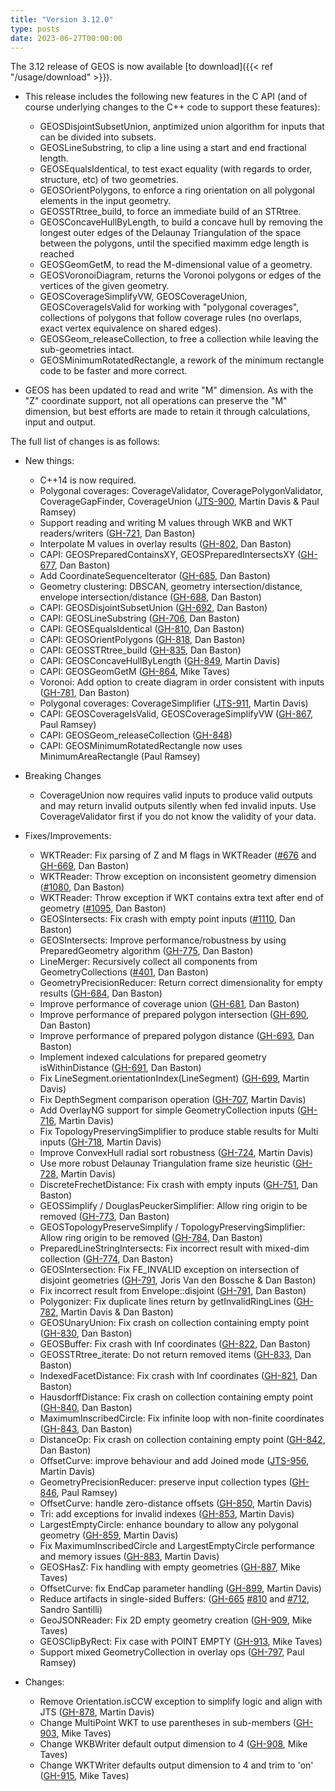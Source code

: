 ```yaml
---
title: "Version 3.12.0"
type: posts
date: 2023-06-27T00:00:00
---
```


The 3.12 release of GEOS is now available [to download]({{< ref "/usage/download" >}}).

* This release includes the following new features in the C API (and of course underlying changes to the C++ code to support these features):

  - GEOSDisjointSubsetUnion, anptimized union algorithm for inputs that can be divided into subsets.
  - GEOSLineSubstring, to clip a line using a start and end fractional length.
  - GEOSEqualsIdentical, to test exact equality (with regards to order, structure, etc) of two geometries.
  - GEOSOrientPolygons, to enforce a ring orientation on all polygonal elements in the input geometry.
  - GEOSSTRtree_build, to force an immediate build of an STRtree.
  - GEOSConcaveHullByLength, to build a concave hull by removing the longest outer edges of the Delaunay Triangulation of the space between the polygons, until the specified maximm edge length is reached
  - GEOSGeomGetM, to read the M-dimensional value of a geometry.
  - GEOSVoronoiDiagram, returns the Voronoi polygons or edges of the vertices of the given geometry.
  - GEOSCoverageSimplifyVW, GEOSCoverageUnion, GEOSCoverageIsValid for working with "polygonal coverages", collections of polygons that follow coverage rules (no overlaps, exact vertex equivalence on shared edges).
  - GEOSGeom_releaseCollection, to free a collection while leaving the sub-geometries intact.
  - GEOSMinimumRotatedRectangle, a rework of the minimum rectangle code to be faster and more correct.

* GEOS has been updated to read and write "M" dimension. As with the "Z" coordinate support, not all operations can preserve the "M" dimension, but best efforts are made to retain it through calculations, input and output.

<!--more-->

The full list of changes is as follows:

- New things:
  - C++14 is now required.
  - Polygonal coverages: CoverageValidator, CoveragePolygonValidator,
    CoverageGapFinder, CoverageUnion ([JTS-900](https://github.com/locationtech/jts/issues/900), Martin Davis & Paul Ramsey)
  - Support reading and writing M values through WKB and WKT readers/writers
    ([GH-721](https://github.com/libgeos/geos/issues/721), Dan Baston)
  - Interpolate M values in overlay results ([GH-802](https://github.com/libgeos/geos/issues/802), Dan Baston)
  - CAPI: GEOSPreparedContainsXY, GEOSPreparedIntersectsXY ([GH-677](https://github.com/libgeos/geos/issues/677), Dan Baston)
  - Add CoordinateSequenceIterator ([GH-685](https://github.com/libgeos/geos/issues/685), Dan Baston)
  - Geometry clustering: DBSCAN, geometry intersection/distance, envelope
    intersection/distance ([GH-688](https://github.com/libgeos/geos/issues/688), Dan Baston)
  - CAPI: GEOSDisjointSubsetUnion ([GH-692](https://github.com/libgeos/geos/issues/692), Dan Baston)
  - CAPI: GEOSLineSubstring ([GH-706](https://github.com/libgeos/geos/issues/706), Dan Baston)
  - CAPI: GEOSEqualsIdentical ([GH-810](https://github.com/libgeos/geos/issues/810), Dan Baston)
  - CAPI: GEOSOrientPolygons ([GH-818](https://github.com/libgeos/geos/issues/818), Dan Baston)
  - CAPI: GEOSSTRtree_build ([GH-835](https://github.com/libgeos/geos/issues/835), Dan Baston)
  - CAPI: GEOSConcaveHullByLength ([GH-849](https://github.com/libgeos/geos/issues/849), Martin Davis)
  - CAPI: GEOSGeomGetM ([GH-864](https://github.com/libgeos/geos/issues/864), Mike Taves)
  - Voronoi: Add option to create diagram in order consistent with inputs ([GH-781](https://github.com/libgeos/geos/issues/781), Dan Baston)
  - Polygonal coverages: CoverageSimplifier ([JTS-911](https://github.com/locationtech/jts/issues/911), Martin Davis)
  - CAPI: GEOSCoverageIsValid, GEOSCoverageSimplifyVW ([GH-867](https://github.com/libgeos/geos/issues/867), Paul Ramsey)
  - CAPI: GEOSGeom_releaseCollection ([GH-848](https://github.com/libgeos/geos/issues/848))
  - CAPI: GEOSMinimumRotatedRectangle now uses MinimumAreaRectangle (Paul Ramsey)

- Breaking Changes
  - CoverageUnion now requires valid inputs to produce valid outputs
    and may return invalid outputs silently when fed invalid inputs.
    Use CoverageValidator first if you do not know the validity of your data.

- Fixes/Improvements:
  - WKTReader: Fix parsing of Z and M flags in WKTReader ([#676](https://trac.osgeo.org/geos/ticket/676) and [GH-669](https://github.com/libgeos/geos/issues/669), Dan Baston)
  - WKTReader: Throw exception on inconsistent geometry dimension ([#1080](https://trac.osgeo.org/geos/ticket/1080), Dan Baston)
  - WKTReader: Throw exception if WKT contains extra text after end of geometry ([#1095](https://trac.osgeo.org/geos/ticket/1095), Dan Baston)
  - GEOSIntersects: Fix crash with empty point inputs ([#1110](https://trac.osgeo.org/geos/ticket/1110), Dan Baston)
  - GEOSIntersects: Improve performance/robustness by using PreparedGeometry algorithm ([GH-775](https://github.com/libgeos/geos/issues/775), Dan Baston)
  - LineMerger: Recursively collect all components from GeometryCollections ([#401](https://trac.osgeo.org/geos/ticket/401), Dan Baston)
  - GeometryPrecisionReducer: Return correct dimensionality for empty results ([GH-684](https://github.com/libgeos/geos/issues/684), Dan Baston)
  - Improve performance of coverage union ([GH-681](https://github.com/libgeos/geos/issues/681), Dan Baston)
  - Improve performance of prepared polygon intersection ([GH-690](https://github.com/libgeos/geos/issues/690), Dan Baston)
  - Improve performance of prepared polygon distance ([GH-693](https://github.com/libgeos/geos/issues/693), Dan Baston)
  - Implement indexed calculations for prepared geometry isWithinDistance ([GH-691](https://github.com/libgeos/geos/issues/691), Dan Baston)
  - Fix LineSegment.orientationIndex(LineSegment) ([GH-699](https://github.com/libgeos/geos/issues/699), Martin Davis)
  - Fix DepthSegment comparison operation ([GH-707](https://github.com/libgeos/geos/issues/707), Martin Davis)
  - Add OverlayNG support for simple GeometryCollection inputs ([GH-716](https://github.com/libgeos/geos/issues/716), Martin Davis)
  - Fix TopologyPreservingSimplifier to produce stable results for Multi inputs ([GH-718](https://github.com/libgeos/geos/issues/718), Martin Davis)
  - Improve ConvexHull radial sort robustness ([GH-724](https://github.com/libgeos/geos/issues/724), Martin Davis)
  - Use more robust Delaunay Triangulation frame size heuristic ([GH-728](https://github.com/libgeos/geos/issues/728), Martin Davis)
  - DiscreteFrechetDistance: Fix crash with empty inputs ([GH-751](https://github.com/libgeos/geos/issues/751), Dan Baston)
  - GEOSSimplify / DouglasPeuckerSimplifier: Allow ring origin to be removed ([GH-773](https://github.com/libgeos/geos/issues/773), Dan Baston)
  - GEOSTopologyPreserveSimplify / TopologyPreservingSimplifier: Allow ring origin to be removed ([GH-784](https://github.com/libgeos/geos/issues/784), Dan Baston)
  - PreparedLineStringIntersects: Fix incorrect result with mixed-dim collection ([GH-774](https://github.com/libgeos/geos/issues/774), Dan Baston)
  - GEOSIntersection: Fix FE_INVALID exception on intersection of disjoint geometries
    ([GH-791](https://github.com/libgeos/geos/issues/791), Joris Van den Bossche & Dan Baston)
  - Fix incorrect result from Envelope::disjoint ([GH-791](https://github.com/libgeos/geos/issues/791), Dan Baston)
  - Polygonizer: Fix duplicate lines return by getInvalidRingLines ([GH-782](https://github.com/libgeos/geos/issues/782), Martin Davis & Dan Baston)
  - GEOSUnaryUnion: Fix crash on collection containing empty point ([GH-830](https://github.com/libgeos/geos/issues/830), Dan Baston)
  - GEOSBuffer: Fix crash with Inf coordinates ([GH-822](https://github.com/libgeos/geos/issues/822), Dan Baston)
  - GEOSSTRtree_iterate: Do not return removed items ([GH-833](https://github.com/libgeos/geos/issues/833), Dan Baston)
  - IndexedFacetDistance: Fix crash with Inf coordinates ([GH-821](https://github.com/libgeos/geos/issues/821), Dan Baston)
  - HausdorffDistance: Fix crash on collection containing empty point ([GH-840](https://github.com/libgeos/geos/issues/840), Dan Baston)
  - MaximumInscribedCircle: Fix infinite loop with non-finite coordinates ([GH-843](https://github.com/libgeos/geos/issues/843), Dan Baston)
  - DistanceOp: Fix crash on collection containing empty point ([GH-842](https://github.com/libgeos/geos/issues/842), Dan Baston)
  - OffsetCurve: improve behaviour and add Joined mode ([JTS-956](https://github.com/locationtech/jts/issues/956), Martin Davis)
  - GeometryPrecisionReducer: preserve input collection types ([GH-846](https://github.com/libgeos/geos/issues/846), Paul Ramsey)
  - OffsetCurve: handle zero-distance offsets ([GH-850](https://github.com/libgeos/geos/issues/850), Martin Davis)
  - Tri: add exceptions for invalid indexes ([GH-853](https://github.com/libgeos/geos/issues/853), Martin Davis)
  - LargestEmptyCircle: enhance boundary to allow any polygonal geometry ([GH-859](https://github.com/libgeos/geos/issues/859), Martin Davis)
  - Fix MaximumInscribedCircle and LargestEmptyCircle performance and memory issues ([GH-883](https://github.com/libgeos/geos/issues/883), Martin Davis)
  - GEOSHasZ: Fix handling with empty geometries ([GH-887](https://github.com/libgeos/geos/issues/887), Mike Taves)
  - OffsetCurve: fix EndCap parameter handling ([GH-899](https://github.com/libgeos/geos/issues/899), Martin Davis)
  - Reduce artifacts in single-sided Buffers: ([GH-665](https://github.com/libgeos/geos/issues/665) [#810](https://trac.osgeo.org/geos/ticket/810) and [#712](https://trac.osgeo.org/geos/ticket/712), Sandro Santilli)
  - GeoJSONReader: Fix 2D empty geometry creation ([GH-909](https://github.com/libgeos/geos/issues/909), Mike Taves)
  - GEOSClipByRect: Fix case with POINT EMPTY ([GH-913](https://github.com/libgeos/geos/issues/913), Mike Taves)
  - Support mixed GeometryCollection in overlay ops ([GH-797](https://github.com/libgeos/geos/issues/797), Paul Ramsey)

- Changes:
  - Remove Orientation.isCCW exception to simplify logic and align with JTS ([GH-878](https://github.com/libgeos/geos/issues/878), Martin Davis)
  - Change MultiPoint WKT to use parentheses in sub-members ([GH-903](https://github.com/libgeos/geos/issues/903), Mike Taves)
  - Change WKBWriter default output dimension to 4 ([GH-908](https://github.com/libgeos/geos/issues/908), Mike Taves)
  - Change WKTWriter defaults output dimension to 4 and trim to 'on' ([GH-915](https://github.com/libgeos/geos/issues/915), Mike Taves)
